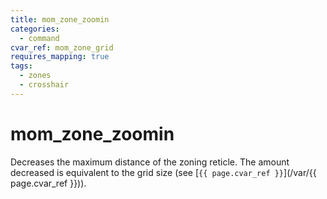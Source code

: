 ```yaml
---
title: mom_zone_zoomin
categories:
  - command
cvar_ref: mom_zone_grid
requires_mapping: true
tags:
  - zones
  - crosshair
---
```


# mom_zone_zoomin

Decreases the maximum distance of the zoning reticle. The amount decreased is equivalent to the grid size (see [`{{ page.cvar_ref }}`](/var/{{ page.cvar_ref }})).
